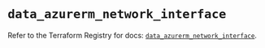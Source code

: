 # `data_azurerm_network_interface`

Refer to the Terraform Registry for docs: [`data_azurerm_network_interface`](https://registry.terraform.io/providers/hashicorp/azurerm/4.29.0/docs/data-sources/network_interface).
